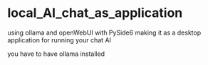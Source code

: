 # local_AI_chat_as_application
using ollama and openWebUI with PySide6 making it as a desktop application for running your chat AI

you have to have ollama installed
